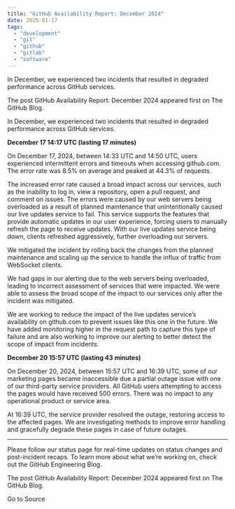 ```yaml
---
title: "GitHub Availability Report: December 2024"
date: 2025-01-17
tags: 
  - "development"
  - "git"
  - "github"
  - "gitlab"
  - "software"
---
```


In December, we experienced two incidents that resulted in degraded performance across GitHub services.

The post GitHub Availability Report: December 2024 appeared first on The GitHub Blog.

In December, we experienced two incidents that resulted in degraded performance across GitHub services.

**December 17 14:17 UTC (lasting 17 minutes)**

On December 17, 2024, between 14:33 UTC and 14:50 UTC, users experienced intermittent errors and timeouts when accessing github.com. The error rate was 8.5% on average and peaked at 44.3% of requests.

The increased error rate caused a broad impact across our services, such as the inability to log in, view a repository, open a pull request, and comment on issues. The errors were caused by our web servers being overloaded as a result of planned maintenance that unintentionally caused our live updates service to fail. This service supports the features that provide automatic updates in our user experience, forcing users to manually refresh the page to receive updates. With our live updates service being down, clients refreshed aggressively, further overloading our servers.

We mitigated the incident by rolling back the changes from the planned maintenance and scaling up the service to handle the influx of traffic from WebSocket clients.

We had gaps in our alerting due to the web servers being overloaded, leading to incorrect assessment of services that were impacted. We were able to assess the broad scope of the impact to our services only after the incident was mitigated.

We are working to reduce the impact of the live updates service’s availability on github.com to prevent issues like this one in the future. We have added monitoring higher in the request path to capture this type of failure and are also working to improve our alerting to better detect the scope of impact from incidents.

**December 20 15:57 UTC (lasting 43 minutes)**

On December 20, 2024, between 15:57 UTC and 16:39 UTC, some of our marketing pages became inaccessible due a partial outage issue with one of our third-party service providers. All GitHub users attempting to access the pages would have received 500 errors. There was no impact to any operational product or service area.

At 16:39 UTC, the service provider resolved the outage, restoring access to the affected pages. We are investigating methods to improve error handling and gracefully degrade these pages in case of future outages.

* * *

Please follow our status page for real-time updates on status changes and post-incident recaps. To learn more about what we’re working on, check out the GitHub Engineering Blog.

The post GitHub Availability Report: December 2024 appeared first on The GitHub Blog.

Go to Source

